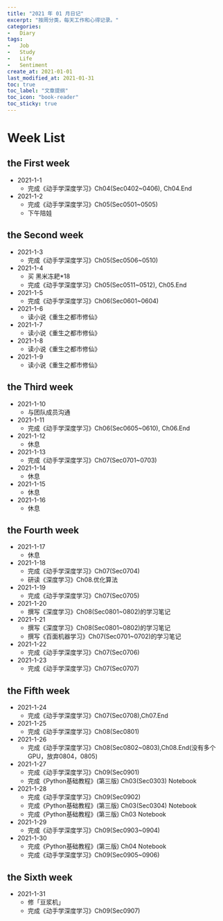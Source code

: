 ```yaml
---
title: "2021 年 01 月日记"
excerpt: "按周分类，每天工作和心得记录。"
categories:
-   Diary
tags:
-   Job
-   Study
-   Life
-   Sentiment
create_at: 2021-01-01
last_modified_at: 2021-01-31
toc: true
toc_label: "文章提纲"
toc_icon: "book-reader"
toc_sticky: true
---
```


# Week List

## the First week

-   2021-1-1
    -   完成《动手学深度学习》Ch04(Sec0402~0406), Ch04.End
-   2021-1-2
    -   完成《动手学深度学习》Ch05(Sec0501~0505)
    -   下午陪娃

## the Second week

-   2021-1-3
    -   完成《动手学深度学习》Ch05(Sec0506~0510)
-   2021-1-4
    -   买 黑米冻耙*18
    -   完成《动手学深度学习》Ch05(Sec0511~0512), Ch05.End
-   2021-1-5
    -   完成《动手学深度学习》Ch06(Sec0601~0604)
-   2021-1-6
    -   读小说《重生之都市修仙》
-   2021-1-7
    -   读小说《重生之都市修仙》
-   2021-1-8
    -   读小说《重生之都市修仙》
-   2021-1-9
    -   读小说《重生之都市修仙》

## the Third week

-   2021-1-10
    -   与团队成员沟通
-   2021-1-11
    -   完成《动手学深度学习》Ch06(Sec0605~0610), Ch06.End
-   2021-1-12
    -   休息
-   2021-1-13
    -   完成《动手学深度学习》Ch07(Sec0701~0703)
-   2021-1-14
    -   休息
-   2021-1-15
    -   休息
-   2021-1-16
    -   休息

## the Fourth week

-   2021-1-17
    -   休息
-   2021-1-18
    -   完成《动手学深度学习》Ch07(Sec0704)
    -   研读《深度学习》Ch08.优化算法
-   2021-1-19
    -   完成《动手学深度学习》Ch07(Sec0705)
-   2021-1-20
    -   撰写《深度学习》Ch08(Sec0801~0802)的学习笔记
-   2021-1-21
    -   撰写《深度学习》Ch08(Sec0801~0802)的学习笔记
    -   撰写《百面机器学习》Ch07(Sec0701~0702)的学习笔记
-   2021-1-22
    -   完成《动手学深度学习》Ch07(Sec0706)
-   2021-1-23
    -   完成《动手学深度学习》Ch07(Sec0707)

## the Fifth week

-   2021-1-24
    -   完成《动手学深度学习》Ch07(Sec0708),Ch07.End
-   2021-1-25
    -   完成《动手学深度学习》Ch08(Sec0801)
-   2021-1-26
    -   完成《动手学深度学习》Ch08(Sec0802~0803),Ch08.End(没有多个GPU，放弃0804，0805)
-   2021-1-27
    -   完成《动手学深度学习》Ch09(Sec0901)
    -   完成《Python基础教程》(第三版) Ch03(Sec0303) Notebook
-   2021-1-28
    -   完成《动手学深度学习》Ch09(Sec0902)
    -   完成《Python基础教程》(第三版) Ch03(Sec0304) Notebook
    -   完成《Python基础教程》(第三版) Ch03 Notebook
-   2021-1-29
    -   完成《动手学深度学习》Ch09(Sec0903~0904)
-   2021-1-30
    -   完成《Python基础教程》(第三版) Ch04 Notebook
    -   完成《动手学深度学习》Ch09(Sec0905~0906)

## the Sixth week

-   2021-1-31
    -   修「豆浆机」
    -   完成《动手学深度学习》Ch09(Sec0907)
